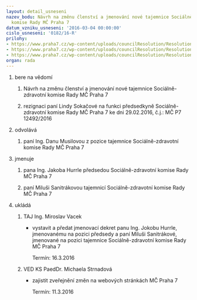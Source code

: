 ```yaml
---
layout: detail_usneseni
nazev_bodu: Návrh na změnu členství a jmenování nové tajemnice Sociálně-zdravotní
  komise Rady MČ Praha 7
datum_vzniku_usneseni: '2016-03-04 00:00:00'
cislo_usneseni: '0182/16-R'
prilohy:
- https://www.praha7.cz/wp-content/uploads/councilResolution/Resolutions/28466/export/Duvodovazprava~27753.doc
- https://www.praha7.cz/wp-content/uploads/councilResolution/Resolutions/28466/export/Sokacova_rezignace~27752.pdf
- https://www.praha7.cz/wp-content/uploads/councilResolution/Resolutions/28466/export/export~300000.pdf
organ: rada
---
```

<ol id="urzList" class="urzList_view">
<li class="urzClass1" id=""><span name="1">bere na vědomí</span> 
<ol class="urzOlClass">
<li style="TEXT-ALIGN: left" class="urzClass2" id=""><span><p>Návrh na změnu členství a jmenování nové tajemnice&nbsp;Sociálně-zdravotní komise Rady MČ Praha 7</p></span></li>
<li style="TEXT-ALIGN: left" class="urzClass2" id=""><span><p>rezignaci paní Lindy Sokačové na funkci předsedkyně Sociálně-zdravotní komise Rady MČ Praha 7 ke dni 29.02.2016, č.j.: MČ P7 12492/2016</p></span></li></ol></li>
<li class="urzClass1" id=""><span name="14">odvolává</span> 
<ol class="urzOlClass">
<li style="TEXT-ALIGN: left" class="urzClass2" id=""><span><p>paní Ing. Danu Musilovou z pozice tajemnice Sociálně-zdravotní komise Rady MČ Praha 7&nbsp;</p></span></li></ol></li>
<li class="urzClass1" id=""><span name="5">jmenuje</span> 
<ol class="urzOlClass">
<li style="TEXT-ALIGN: left" class="urzClass2" id=""><span><p>pana Ing. Jakoba Hurrle předsedou Sociálně-zdravotní komise Rady MČ Praha 7</p></span></li>
<li style="TEXT-ALIGN: left" class="urzClass2" id=""><span><p>paní Miluši Sanitrákovou tajemnicí Sociálně-zdravotní komise Rady MČ Praha 7</p></span></li></ol></li><li class="urzClass1" id="urzUkoly"><span name="1">ukládá</span><ol class="urzOlClass"><li class="urzClass2"><span><p>TAJ Ing. Miroslav Vacek</p></span><ul class="urzUlClass"><li class="urzClass3"><span><p>vystavit a předat jmenovací dekret panu Ing. Jokobu Hurrle, jmenovanému na pozici předsedy a paní Miluši Sanitrákové, jmenované na pozici tajemnice Sociálně-zdravotní komise Rady MČ Praha 7</p></span><span class="urzUkolTermin">  Termín:&nbsp;16.3.2016</span></li></ul></li><li class="urzClass2"><span><p>VED KS PaedDr. Michaela Strnadová</p></span><ul class="urzUlClass"><li class="urzClass3"><span><p>zajistit zveřejnění změn na webových stránkách MČ Praha 7</p></span><span class="urzUkolTermin">  Termín:&nbsp;11.3.2016</span></li></ul></li></ol></li>
</ol>